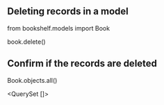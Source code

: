 ## Deleting records in a model

from bookshelf.models import Book

book.delete()

## Confirm if the records are deleted

Book.objects.all()

<QuerySet []>